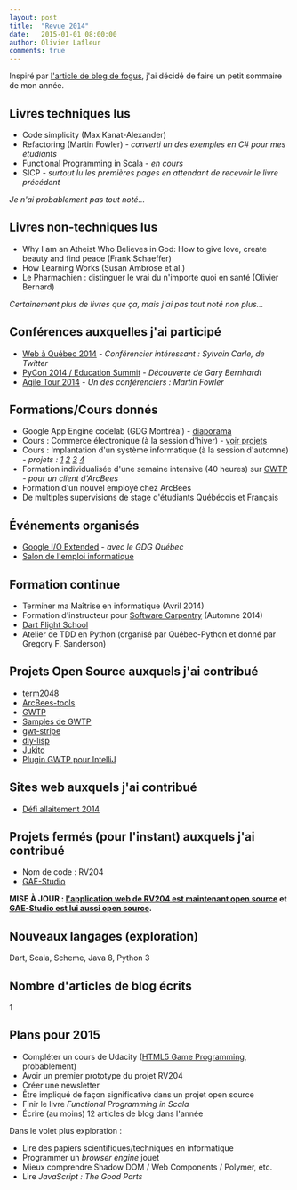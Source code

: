 ```yaml
---
layout: post
title:  "Revue 2014"
date:   2015-01-01 08:00:00
author: Olivier Lafleur
comments: true
---
```

Inspiré par [l'article de blog de fogus](http://blog.fogus.me/2014/12/29/the-best-things-and-stuff-of-2014/), j'ai
décidé de faire un petit sommaire de mon année.

Livres techniques lus
---------------------
- Code simplicity (Max Kanat-Alexander)
- Refactoring (Martin Fowler) - *converti un des exemples en C# pour mes étudiants*
- Functional Programming in Scala - *en cours*
- SICP - *surtout lu les premières pages en attendant de recevoir le livre précédent*

*Je n'ai probablement pas tout noté...*

Livres non-techniques lus
-------------------------
- Why I am an Atheist Who Believes in God: How to give love, create beauty and find peace (Frank Schaeffer)
- How Learning Works (Susan Ambrose et al.)
- Le Pharmachien : distinguer le vrai du n'importe quoi en santé (Olivier Bernard)

*Certainement plus de livres que ça, mais j'ai pas tout noté non plus...*

Conférences auxquelles j'ai participé
-------------------------------------
- [Web à Québec 2014](http://2014.webaquebec.org/) - *Conférencier intéressant : Sylvain Carle, de Twitter*
- [PyCon 2014 / Education Summit](https://us.pycon.org/2014/) - *Découverte de Gary Bernhardt*
- [Agile Tour 2014](http://agilequebec.ca/agile-tour-2014/) - *Un des conférenciers : Martin Fowler*

Formations/Cours donnés
------------------
- Google App Engine codelab (GDG Montréal) - [diaporama](https://drive.google.com/open?id=1sbKnLenoF3kPVvDm0hqKFC3hUFqfRaadrPjVrIIlIn8&authuser=1)
- Cours : Commerce électronique (à la session d'hiver) - [voir projets](http://205.236.12.51/projet/h2014/)
- Cours : Implantation d'un système informatique (à la session d'automne) - *projets : [1](http://205.236.12.31) [2](http://205.236.12.32) [3](http://205.236.12.33) [4](http://205.236.12.34)*
- Formation individualisée d'une semaine intensive (40 heures) sur [GWTP](http://gwtp.arcbees.com) - *pour un client d'ArcBees*
- Formation d'un nouvel employé chez ArcBees
- De multiples supervisions de stage d'étudiants Québécois et Français

Événements organisés
--------------------
- [Google I/O Extended](https://plus.google.com/u/0/events/csia35hfrvijfp4r391hleucco8) - *avec le GDG Québec*
- [Salon de l'emploi informatique](https://www.facebook.com/events/712070928885637/)

Formation continue
------------------
- Terminer ma Maîtrise en informatique (Avril 2014)
- Formation d'instructeur pour [Software Carpentry](http://software-carpentry.org/) (Automne 2014)
- [Dart Flight School](https://plus.google.com/events/cin72k2h15oiamgb2bik1sbuu7c)
- Atelier de TDD en Python (organisé par Québec-Python et donné par Gregory F. Sanderson)

Projets Open Source auxquels j'ai contribué
---------------------
- [term2048](https://github.com/bfontaine/term2048/pull/9)
- [ArcBees-tools](https://github.com/ArcBees/ArcBees-tools/commits?author=olafleur)
- [GWTP](https://github.com/ArcBees/GWTP/commits?author=olafleur)
- [Samples de GWTP](https://github.com/ArcBees/GWTP/commits?author=olafleur)
- [gwt-stripe](https://github.com/ArcBees/gwt-stripe/commits?author=olafleur)
- [diy-lisp](https://github.com/kvalle/diy-lisp/commits?author=olafleur)
- [Jukito](https://github.com/ArcBees/Jukito/commits?author=olafleur)
- [Plugin GWTP pour IntelliJ](https://github.com/ArcBees/gwtp-idea-plugin/commits?author=olafleur)

Sites web auxquels j'ai contribué
-------------------------------------------
- [Défi allaitement 2014](http://defiallaitementquebec.com)

Projets fermés (pour l'instant) auxquels j'ai contribué
------------------------------------------
- Nom de code : RV204
- [GAE-Studio](http://gaestudio.arcbees.com/)

**MISE À JOUR : [l'application web de RV204 est maintenant open source](https://github.com/dinfcll/rv204-web) et [GAE-Studio est lui aussi open source](https://github.com/arcbees/gae-studio).**

Nouveaux langages (exploration)
-------------------------------
Dart, Scala, Scheme, Java 8, Python 3

Nombre d'articles de blog écrits
--------------------------------
1

Plans pour 2015
---------------
- Compléter un cours de Udacity ([HTML5 Game Programming](https://www.udacity.com/course/cs255), probablement)
- Avoir un premier prototype du projet RV204
- Créer une newsletter
- Être impliqué de façon significative dans un projet open source
- Finir le livre *Functional Programming in Scala*
- Écrire (au moins) 12 articles de blog dans l'année

Dans le volet plus exploration :

- Lire des papiers scientifiques/techniques en informatique
- Programmer un *browser engine* jouet
- Mieux comprendre Shadow DOM / Web Components / Polymer, etc.
- Lire *JavaScript : The Good Parts*
